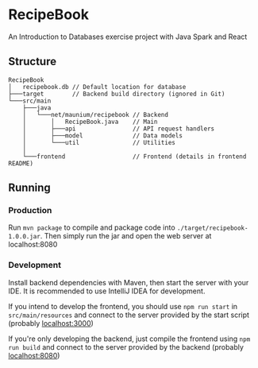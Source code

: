 # RecipeBook
An Introduction to Databases exercise project with Java Spark and React

## Structure
```
RecipeBook
│   recipebook.db // Default location for database
├───target        // Backend build directory (ignored in Git)
└───src/main
    ├───java                  
    │   └───net/maunium/recipebook // Backend
    │       │   RecipeBook.java    // Main
    │       ├───api                // API request handlers
    │       ├───model              // Data models
    │       └───util               // Utilities
    │
    └───frontend                   // Frontend (details in frontend README)
```

## Running

### Production
Run `mvn package` to compile and package code into `./target/recipebook-1.0.0.jar`.
Then simply run the jar and open the web server at localhost:8080

### Development
Install backend dependencies with Maven, then start the server with your IDE.
It is recommended to use IntelliJ IDEA for development.

If you intend to develop the frontend, you should use `npm run start`
in `src/main/resources` and connect to the server provided by the start script
(probably [localhost:3000](http://localhost:3000))

If you're only developing the backend, just compile the frontend
using `npm run build` and connect to the server provided by the backend
(probably [localhost:8080](http://localhost:8080))

